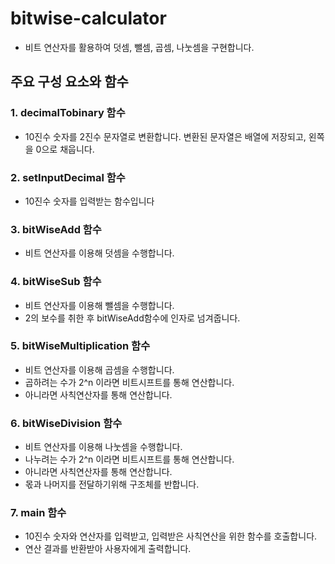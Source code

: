 # bitwise-calculator
- 비트 연산자를 활용하여 덧셈, 뺄셈, 곱셈, 나눗셈을 구현합니다.
  
## 주요 구성 요소와 함수

### 1. decimalTobinary 함수

- 10진수 숫자를 2진수 문자열로 변환합니다. 변환된 문자열은 배열에 저장되고, 왼쪽을 0으로 채웁니다.

### 2. setInputDecimal 함수

- 10진수 숫자를 입력받는 함수입니다

### 3. bitWiseAdd 함수

- 비트 연산자를 이용해 덧셈을 수행합니다.

### 4. bitWiseSub 함수

- 비트 연산자를 이용해 뺄셈을 수행합니다.
- 2의 보수를 취한 후 bitWiseAdd함수에 인자로 넘겨줍니다.

### 5. bitWiseMultiplication 함수

- 비트 연산자를 이용해 곱셈을 수행합니다.
- 곱하려는 수가 2^n 이라면 비트시프트를 통해 연산합니다.
- 아니라면 사칙연산자를 통해 연산합니다.

### 6. bitWiseDivision 함수

- 비트 연산자를 이용해 나눗셈을 수행합니다.
- 나누려는 수가 2^n 이라면 비트시프트를 통해 연산합니다.
- 아니라면 사칙연산자를 통해 연산합니다.
- 몫과 나머지를 전달하기위해 구조체를 반합니다.

### 7. main 함수

- 10진수 숫자와 연산자를 입력받고, 입력받은 사칙연산을 위한 함수를 호출합니다.
- 연산 결과를 반환받아 사용자에게 출력합니다.
